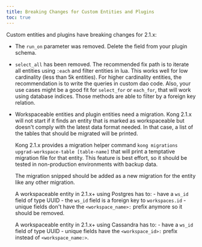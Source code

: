 ```yaml
---
title: Breaking Changes for Custom Entities and Plugins
toc: true
---
```


Custom entities and plugins have breaking changes for 2.1.x:
  - The `run_on` parameter was removed. Delete the field from your
    plugin schema.

  - `select_all` has been removed. The recommended fix path is to
    iterate all entities using `:each` and filter entities in
    lua. This works well for low cardinality (less than 5k
    entities). For higher cardinality entities, the recommendation is
    to write the queries in custom dao code. Also, your use cases
    might be a good fit for `select_for` or `each_for`, that will work
    using database indices. Those methods are able to filter by a
    foreign key relation.

  - Workspaceable entities and plugin entities need a migration. Kong
    2.1.x will not start if it finds an entity that is marked as
    workspaceable but doesn't comply with the latest data format
    needed. In that case, a list of the tables that should be migrated
    will be printed.

    Kong 2.1.x provides a migration helper command `kong migrations
    upgrad-workspace-table [table-name]` that will print a temptative
    migration file for that entity. This feature is best effort, so it
    should be tested in non-production environments with backup data.

    The migration snipped should be added as a new migration for the
    entity like any other migration.


    A workspaceable entity in 2.1.x+ using Postgres has to:
        - have a `ws_id` field of type UUID
        - the `ws_id` field is a foreign key to `workspaces.id`
        - unique fields don't have the `<workspace_name>:` prefix
          anymore so it should be removed.

    A workspaceable entity in 2.1.x+ using Cassandra has to:
        - have a `ws_id` field of type UUID
        - unique fields have the `<workspace_id>:` prefix
        instead of `<workspace_name:>`.
